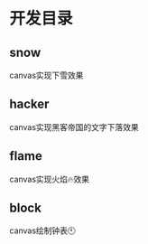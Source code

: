 # 开发目录

## snow

canvas实现下雪效果

## hacker

canvas实现黑客帝国的文字下落效果


## flame

canvas实现火焰🔥效果

## block

canvas绘制钟表🕙

